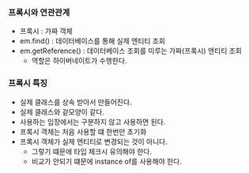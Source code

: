 ### 프록시와 연관관계
  - 프록시 : 가짜 객체
  - em.find() : 데이터베이스를 통해 실제 엔티티 조회
  - em.getReference() : 데이터베이스 조회를 미루는 가짜(프록시) 엔티티 조회
    - 역할은 하이버네이트가 수행한다.

### 프록시 특징
  - 실제 클래스를 상속 받아서 만들어진다.
  - 실제 클래스와 겉모양이 같다.
  - 사용하는 입장에서는 구분하지 않고 사용하면 된다.
  - 프록시 객체는 처음 사용할 떄 한번만 초기화
  - 프록시 객체가 실제 엔티티로 변경되는 것이 아니다.
    - 그렇기 떄문에 타입 체크시 유의해야 한다.
    - 비교가 안되기 떄문에 instance of를 사용해야 한다. 
